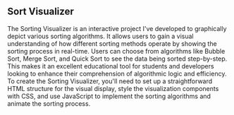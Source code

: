 <h2>Sort Visualizer</h2>
<p>The Sorting Visualizer is an interactive project I've developed to graphically depict various sorting algorithms. It allows users to gain a visual understanding of how different sorting methods operate by showing the sorting process in real-time. Users can choose from algorithms like Bubble Sort, Merge Sort, and Quick Sort to see the data being sorted step-by-step. This makes it an excellent educational tool for students and developers looking to enhance their comprehension of algorithmic logic and efficiency.
To create the Sorting Visualizer, you'll need to set up a straightforward HTML structure for the visual display, style the visualization components with CSS, and use JavaScript to implement the sorting algorithms and animate the sorting process.</p>
